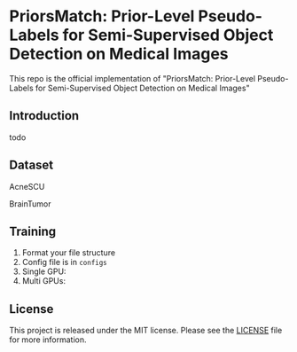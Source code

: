 # PriorsMatch: Prior-Level Pseudo-Labels for Semi-Supervised Object Detection on Medical Images

This repo is the official implementation of "PriorsMatch: Prior-Level Pseudo-Labels for Semi-Supervised Object Detection on Medical Images"

## Introduction

todo

## Dataset

AcneSCU

BrainTumor

## Training

1. Format your file structure
2. Config file is in `configs`
3. Single GPU:
4. Multi GPUs:

## License

This project is released under the MIT license. Please see the [LICENSE](LICENSE) file for more information.